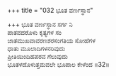 +++
title = "032 ಭೂತ ವರ್ಣಸ್ಥಾನ"

+++
ಭೂತ ವರ್ಣಸ್ಥಾನ ಸರ್ಗ ನಿ   
ಪಾತವದರೊಳು ಕೃತ್ಯಗಳ ಸಂ  
ಜಾತಮುಖವಾವರಣಶರಸಂಗತಿಯ ಸೋಹೆಗಳ   
ಧಾತು ಮೂಲಾದಿಗಳನರಿವುದು   
ಪ್ರೀತಿಯಿಂದಿಹಪರವ ಗೆಲುವುದು   
ಭೂತಳದೊಳುತ್ತಮವಲೇ ಭೂಪಾಲ ಕೇಳೆಂದ   ॥32॥